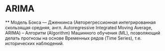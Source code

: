 # ARIMA
** Модель Бокса — Дженкинса (Авторегрессионная интегрированная скользящая средняя, англ. Autoregressive Integrated Moving Average, ARIMA) – Алгоритм (Algorithm) Машинного обучения (ML), позволяющий делать прогнозы на основе Временных рядов (Time Series), т.е. исторических наблюдений.